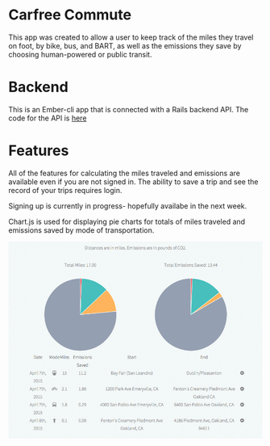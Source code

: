 # Carfree Commute

This app was created to allow a user to keep track of the miles they travel on foot, by bike, bus, and BART, as well as the emissions they save by choosing human-powered or public transit.

# Backend

This is an Ember-cli app that is connected with a Rails backend API. The code for the API is [here](https://github.com/tophat8855/gProject-API)

# Features

All of the features for calculating the miles traveled and emissions are available even if you are not signed in. The ability to save a trip and see the record of your trips requires login. 

Signing up is currently in progress- hopefully availabe in the next week.

Chart.js is used for displaying pie charts for totals of miles traveled and emissions saved by mode of transportation.

![alt text](https://github.com/tophat8855/gProject-API/blob/master/triphistoryscreenshot.png "View History Screenshot")
